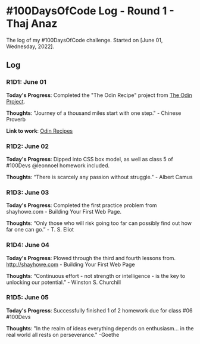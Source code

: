# #100DaysOfCode Log - Round 1 - Thaj Anaz

The log of my #100DaysOfCode challenge. Started on [June 01, Wednesday, 2022].

## Log

### R1D1: June 01

**Today's Progress**: Completed the "The Odin Recipe" project from [The Odin Project](https://www.theodinproject.com/).

**Thoughts**: "Journey of a thousand miles start with one step." - Chinese Proverb

**Link to work**: [Odin Recipes](https://github.com/AnazThaj/odin-recipes/commits/d8028aade4712a6e7ac995b5349bb817ce59eceb)

### R1D2: June 02

**Today's Progress**: Dipped into CSS box model, as well as class 5 of #100Devs @leonnoel
 homework included.

 **Thoughts**: “There is scarcely any passion without struggle." - Albert Camus


 ### R1D3: June 03

 **Today's Progress**: Completed the first practice problem from shayhowe.com - Building Your First Web Page.

 **Thoughts**: “Only those who will risk going too far can possibly find out how far one can go.” - T. S. Eliot


 ### R1D4: June 04

 **Today's Progress**: Plowed through the third and fourth lessons from. http://shayhowe.com - Building Your First Web Page

 **Thoughts**: “Continuous effort - not strength or intelligence - is the key to unlocking our potential.” - Winston S. Churchill


 ### R1D5: June 05

 **Today's Progress**: Successfully finished 1 of 2 homework due for class #06 #100Devs

 **Thoughts**: "In the realm of ideas everything depends on enthusiasm... in the real world all rests on perseverance." -Goethe